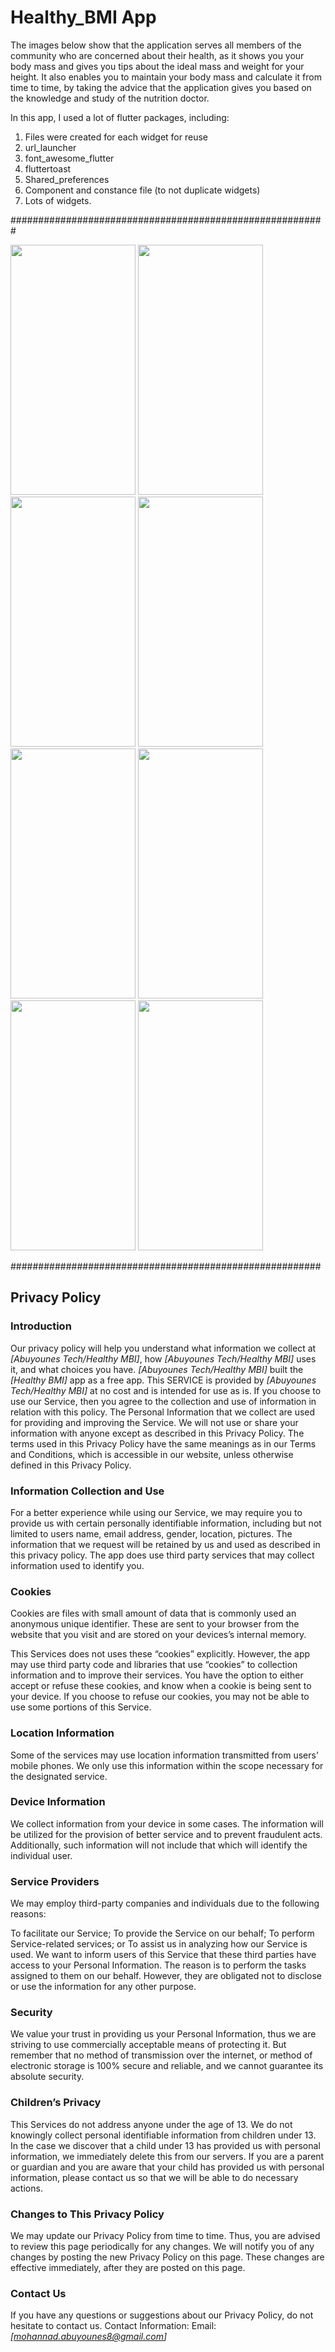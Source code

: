 # Healthy_BMI App

The images below show that the application serves all members of the community who are concerned about their health, as it shows you your body mass and gives you tips about the ideal mass and weight for your height. It also enables you to maintain your body mass and calculate it from time to time, by taking the advice that the application gives you based on the knowledge and study of the nutrition doctor.

In this app, I used a lot of flutter packages, including:
1) Files were created for each widget for reuse
2) url_launcher
3) font_awesome_flutter
4) fluttertoast
5) Shared_preferences
6) Component and constance file (to not duplicate widgets)
7) Lots of widgets.


#########################################################


<picture>
  <img src="https://user-images.githubusercontent.com/108765802/213954262-ce2d9ab8-3224-4a6f-8146-aa5b847a788e.jpg" width="200" height="400"/>
</picture>

<picture>
  <img src="https://user-images.githubusercontent.com/108765802/213954261-7337703e-0673-4de4-8ad2-a8d56b57c685.jpg" width="200" height="400"/>
</picture>

<picture>
  <img src="https://user-images.githubusercontent.com/108765802/213954260-c044e346-59f1-4e64-9ef0-c13c361e8e1c.jpg" width="200" height="400"/>
</picture>

<picture>
  <img src="https://user-images.githubusercontent.com/108765802/213954252-9a55df7c-e878-40f5-93f6-689451a101df.jpg" width="200" height="400"/>
</picture>

<picture>
  <img src="https://user-images.githubusercontent.com/108765802/213954259-6f7e989b-f5fc-44c0-9f1b-b0b04e320989.jpg" width="200" height="400"/>
</picture>

<picture>
  <img src="https://user-images.githubusercontent.com/108765802/213954255-63cb0d07-13e8-40fa-8a4e-866e05e076ab.jpg" width="200" height="400"/>
</picture>

<picture>
  <img src="https://user-images.githubusercontent.com/108765802/213954257-b295ad76-48bc-4d6e-b55b-f3a0a10d169b.jpg" width="200" height="400"/>
</picture>

<picture>
  <img src="https://user-images.githubusercontent.com/108765802/213954254-f7777b34-54ae-4a27-918b-eaa36e8b3fce.jpg" width="200" height="400"/>
</picture>


########################################################

Privacy Policy
----------------
### Introduction
Our privacy policy will help you understand what information we collect at *[Abuyounes Tech/Healthy MBI]*, how *[Abuyounes Tech/Healthy MBI]* uses it, and what choices you have. *[Abuyounes Tech/Healthy MBI]* built the *[Healthy BMI]* app as a free app. This SERVICE is provided by *[Abuyounes Tech/Healthy MBI]* at no cost and is intended for use as is. If you choose to use our Service, then you agree to the collection and use of information in relation with this policy. The Personal Information that we collect are used for providing and improving the Service. We will not use or share your information with anyone except as described in this Privacy Policy.
The terms used in this Privacy Policy have the same meanings as in our Terms and Conditions, which is accessible in our website, unless otherwise defined in this Privacy Policy.

### Information Collection and Use
For a better experience while using our Service, we may require you to provide us with certain personally identifiable information, including but not limited to users name, email address, gender, location, pictures. The information that we request will be retained by us and used as described in this privacy policy.
The app does use third party services that may collect information used to identify you.

### Cookies
Cookies are files with small amount of data that is commonly used an anonymous unique identifier. These are sent to your browser from the website that you visit and are stored on your devices’s internal memory.

This Services does not uses these “cookies” explicitly. However, the app may use third party code and libraries that use “cookies” to collection information and to improve their services. You have the option to either accept or refuse these cookies, and know when a cookie is being sent to your device. If you choose to refuse our cookies, you may not be able to use some portions of this Service.

### Location Information
Some of the services may use location information transmitted from users' mobile phones. We only use this information within the scope necessary for the designated service.

### Device Information
We collect information from your device in some cases. The information will be utilized for the provision of better service and to prevent fraudulent acts. Additionally, such information will not include that which will identify the individual user.

### Service Providers
We may employ third-party companies and individuals due to the following reasons:

To facilitate our Service;
To provide the Service on our behalf;
To perform Service-related services; or
To assist us in analyzing how our Service is used.
We want to inform users of this Service that these third parties have access to your Personal Information. The reason is to perform the tasks assigned to them on our behalf. However, they are obligated not to disclose or use the information for any other purpose.

### Security
We value your trust in providing us your Personal Information, thus we are striving to use commercially acceptable means of protecting it. But remember that no method of transmission over the internet, or method of electronic storage is 100% secure and reliable, and we cannot guarantee its absolute security.

### Children’s Privacy
This Services do not address anyone under the age of 13. We do not knowingly collect personal identifiable information from children under 13. In the case we discover that a child under 13 has provided us with personal information, we immediately delete this from our servers. If you are a parent or guardian and you are aware that your child has provided us with personal information, please contact us so that we will be able to do necessary actions.

### Changes to This Privacy Policy
We may update our Privacy Policy from time to time. Thus, you are advised to review this page periodically for any changes. We will notify you of any changes by posting the new Privacy Policy on this page. These changes are effective immediately, after they are posted on this page.

### Contact Us
If you have any questions or suggestions about our Privacy Policy, do not hesitate to contact us.
Contact Information:
Email: *[mohannad.abuyounes8@gmail.com]*
